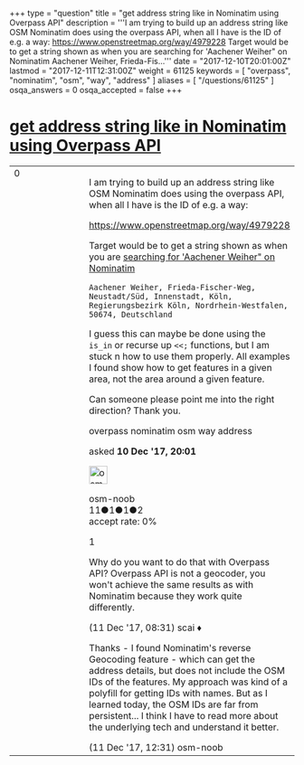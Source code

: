 +++
type = "question"
title = "get address string like in Nominatim using Overpass API"
description = '''I am trying to build up an address string like OSM Nominatim does using the overpass API, when all I have is the ID of e.g. a way:  https://www.openstreetmap.org/way/4979228 Target would be to get a string shown as when you are searching for &#x27;Aachener Weiher&quot; on Nominatim  Aachener Weiher, Frieda-Fis...'''
date = "2017-12-10T20:01:00Z"
lastmod = "2017-12-11T12:31:00Z"
weight = 61125
keywords = [ "overpass", "nominatim", "osm", "way", "address" ]
aliases = [ "/questions/61125" ]
osqa_answers = 0
osqa_accepted = false
+++

<div class="headNormal">

# [get address string like in Nominatim using Overpass API](/questions/61125/get-address-string-like-in-nominatim-using-overpass-api)

</div>

<div id="main-body">

<div id="askform">

<table id="question-table" style="width:100%;">
<colgroup>
<col style="width: 50%" />
<col style="width: 50%" />
</colgroup>
<tbody>
<tr>
<td style="width: 30px; vertical-align: top"><div class="vote-buttons">
<span id="post-61125-upvote" class="ajax-command post-vote up" rel="nofollow" title="I like this post (click again to cancel)"> </span>
<div id="post-61125-score" class="post-score" title="current number of votes">
0
</div>
<span id="post-61125-downvote" class="ajax-command post-vote down" rel="nofollow" title="I dont like this post (click again to cancel)"> </span> <span id="favorite-mark" class="ajax-command favorite-mark" rel="nofollow" title="mark/unmark this question as favorite (click again to cancel)"> </span>
<div id="favorite-count" class="favorite-count">
&#10;</div>
</div></td>
<td><div id="item-right">
<div class="question-body">
<p>I am trying to build up an address string like OSM Nominatim does using the overpass API, when all I have is the ID of e.g. a way:</p>
<p><a href="https://www.openstreetmap.org/way/4979228">https://www.openstreetmap.org/way/4979228</a></p>
<p>Target would be to get a string shown as when you are <a href="https://www.openstreetmap.org/search?query=aachener%20weiher#map=18/50.93526/6.92739&amp;layers=H" title="searching for &#39;Aachener Weiher&quot; on Nominatim">searching for 'Aachener Weiher" on Nominatim</a></p>
<p><code>Aachener Weiher, Frieda-Fischer-Weg, Neustadt/Süd, Innenstadt, Köln, Regierungsbezirk Köln, Nordrhein-Westfalen, 50674, Deutschland</code></p>
<p>I guess this can maybe be done using the <code>is_in</code> or recurse up <code>&lt;&lt;;</code> functions, but I am stuck n how to use them properly. All examples I found show how to get features in a given area, not the area around a given feature.</p>
<p>Can someone please point me into the right direction? Thank you.</p>
</div>
<div id="question-tags" class="tags-container tags">
<span class="post-tag tag-link-overpass" rel="tag" title="see questions tagged &#39;overpass&#39;">overpass</span> <span class="post-tag tag-link-nominatim" rel="tag" title="see questions tagged &#39;nominatim&#39;">nominatim</span> <span class="post-tag tag-link-osm" rel="tag" title="see questions tagged &#39;osm&#39;">osm</span> <span class="post-tag tag-link-way" rel="tag" title="see questions tagged &#39;way&#39;">way</span> <span class="post-tag tag-link-address" rel="tag" title="see questions tagged &#39;address&#39;">address</span>
</div>
<div id="question-controls" class="post-controls">
&#10;</div>
<div class="post-update-info-container">
<div class="post-update-info post-update-info-user">
<p>asked <strong>10 Dec '17, 20:01</strong></p>
<img src="https://secure.gravatar.com/avatar/ee68f452c4ceca4ab5d477241fe75ce2?s=32&amp;d=identicon&amp;r=g" class="gravatar" width="32" height="32" alt="osm-noob&#39;s gravatar image" />
<p><span>osm-noob</span><br />
<span class="score" title="11 reputation points">11</span><span title="1 badges"><span class="badge1">●</span><span class="badgecount">1</span></span><span title="1 badges"><span class="silver">●</span><span class="badgecount">1</span></span><span title="2 badges"><span class="bronze">●</span><span class="badgecount">2</span></span><br />
<span class="accept_rate" title="Rate of the user&#39;s accepted answers">accept rate:</span> <span title="osm-noob has no accepted answers">0%</span></p>
</div>
</div>
<div id="comments-container-61125" class="comments-container">
<span id="61131"></span>
<div id="comment-61131" class="comment">
<div id="post-61131-score" class="comment-score">
1
</div>
<div class="comment-text">
<p>Why do you want to do that with Overpass API? Overpass API is not a geocoder, you won't achieve the same results as with Nominatim because they work quite differently.</p>
</div>
<div id="comment-61131-info" class="comment-info">
<span class="comment-age">(11 Dec '17, 08:31)</span> <span class="comment-user userinfo">scai ♦</span>
</div>
</div>
<span id="61134"></span>
<div id="comment-61134" class="comment">
<div id="post-61134-score" class="comment-score">
&#10;</div>
<div class="comment-text">
<p>Thanks - I found Nominatim's reverse Geocoding feature - which can get the address details, but does not include the OSM IDs of the features. My approach was kind of a polyfill for getting IDs with names. But as I learned today, the OSM IDs are far from persistent... I think I have to read more about the underlying tech and understand it better.</p>
</div>
<div id="comment-61134-info" class="comment-info">
<span class="comment-age">(11 Dec '17, 12:31)</span> <span class="comment-user userinfo">osm-noob</span>
</div>
</div>
</div>
<div id="comment-tools-61125" class="comment-tools">
&#10;</div>
<div class="clear">
&#10;</div>
<div id="comment-61125-form-container" class="comment-form-container">
&#10;</div>
<div class="clear">
&#10;</div>
</div></td>
</tr>
</tbody>
</table>

</div>

</div>

